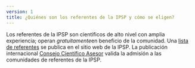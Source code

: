 ```yaml
---
version: 1
title: ¿Quiénes son los referentes de la IPSP y cómo se eligen?
---
```


Los referentes de la IPSP son científicos de alto nivel con amplia experiencia; operan *gratuitamente*en beneficio de la comunidad. Una [lista de referentes](https://IP4SP.org/referent_list) se publica en el sitio web de la IPSP. La publicación internacional [Consejo Científico Asesor](https://IP4SP.org/advisory_board) valida la admisión a las comunidades de referentes de la IPSP.
